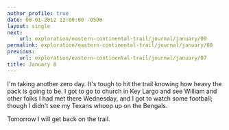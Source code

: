 ```yaml
---
author_profile: true
date: 08-01-2012 12:00:00 -0500
layout: single
next:
    url: exploration/eastern-continental-trail/journal/january/09
permalink: exploration/eastern-continental-trail/journal/january/08
previous:
    url: exploration/eastern-continental-trail/journal/january/07
title: January 8
---
```

I'm taking another zero day. It's tough to hit the trail knowing how heavy the pack is going to be. I got to go to church in Key Largo and see William and other folks I had met there Wednesday, and I got to watch some football; though I didn't see my Texans whoop up on the Bengals.

Tomorrow I will get back on the trail.